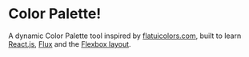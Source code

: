 # Color Palette!

A dynamic Color Palette tool inspired by [flatuicolors.com](http://flatuicolors.com/), built to learn
[React.js](https://facebook.github.io/react/), [Flux](https://facebook.github.io/flux/) and the
[Flexbox layout](https://css-tricks.com/snippets/css/a-guide-to-flexbox/).
